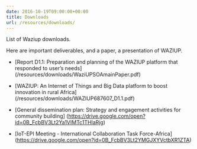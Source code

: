 ```yaml
---
date: 2016-10-19T09:00:00+00:00
title: Downloads
url: /resources/downloads/
---
```


List of Waziup downloads.

Here are important deliverables, and a paper, a presentation of WAZIUP.

* [Report D1.1: Preparation and planning of the WAZIUP platform that responded to user’s needs] (/resources/downloads/WaziUPSOAmainPaper.pdf)

* [WAZIUP: An Internet of Things and Big Data platform to boost innovation in rural Africa] (/resources/downloads/WAZIUP687607_D1.1.pdf)

* [General dissemination plan: Strategy and engagement activities for community building] (https://drive.google.com/open?id=0B_FcbBV3Lt2Ya1VIMTc1THlaRjg)

* [IoT-EPI Meeting - International Collaboration Task Force-Africa] (https://drive.google.com/open?id=0B_FcbBV3Lt2YMGJXYVctbXR1ZTA)

